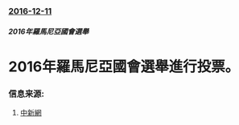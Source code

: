 ### [2016-12-11](/news/2016/12/11/index.md)

##### 2016年羅馬尼亞國會選舉
# 2016年羅馬尼亞國會選舉進行投票。 




### 信息来源:

1. [中新網](http://www.chinanews.com/gj/2016/12-11/8090387.shtml)
